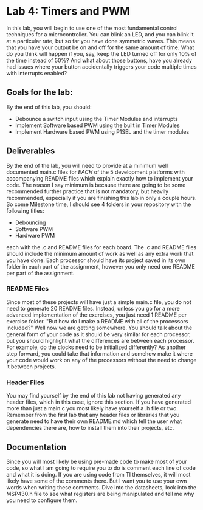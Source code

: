 # Lab 4: Timers and PWM
In this lab, you will begin to use one of the most fundamental control techniques for a microcontroller. You can blink an LED, and you can blink it at a particular rate, but so far you have done symmetric waves. This means that you have your output be on and off for the same amount of time. What do you think will happen if you, say, keep the LED turned off for only 10% of the time instead of 50%? And what about those buttons, have you already had issues where your button accidentally triggers your code multiple times with interrupts enabled?

## Goals for the lab:
By the end of this lab, you should:
* Debounce a switch input using the Timer Modules and interrupts
* Implement Software based PWM using the built in Timer Modules
* Implement Hardware based PWM using P1SEL and the timer modules

## Deliverables
By the end of the lab, you will need to provide at a minimum well documented main.c files for *EACH* of the 5 development platforms with accompanying README files which explain exactly how to implement your code. The reason I say minimum is because there are going to be some recommended further practice that is not mandatory, but heavily recommended, especially if you are finishing this lab in only a couple hours. So come Milestone time, I should see 4 folders in your repository with the following titles:
* Debouncing
* Software PWM
* Hardware PWM

each with the .c and README files for each board. The .c and README files should include the minimum amount of work as well as any extra work that you have done. Each processor should have its project saved in its own folder in each part of the assignment, however you only need one README per part of the assignment.

### README Files
Since most of these projects will have just a simple main.c file, you do not need to generate 20 README files. Instead, unless you go for a more advanced implementation of the exercises, you just need 1 README per exercise folder. "But how do I make a README with all of the processors included?" Well now we are getting somewhere. You should talk about the general form of your code as it should be very similar for each processor, but you should highlight what the differences are between each processor. For example, do the clocks need to be initialized differently? As another step forward, you could take that information and somehow make it where your code would work on any of the processors without the need to change it between projects.

### Header Files
You may find yourself by the end of this lab not having generated any header files, which in this case, ignore this section. If you have generated more than just a main.c you most likely have yourself a .h file or two. Remember from the first lab that any header files or libraries that you generate need to have their own README.md which tell the user what dependencies there are, how to install them into their projects, etc.

## Documentation
Since you will most likely be using pre-made code to make most of your code, so what I am going to require you to do is comment each line of code and what it is doing. If you are using code from TI themselves, it will most likely have some of the comments there. But I want you to use your own words when writing these comments. Dive into the datasheets, look into the MSP430.h file to see what registers are being manipulated and tell me why you need to configure them. 
